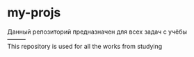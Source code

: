 # my-projs

Данный репозиторий предназначен для всех задач с учёбы<br>
———<br>
This repository is used for all the works from studying

